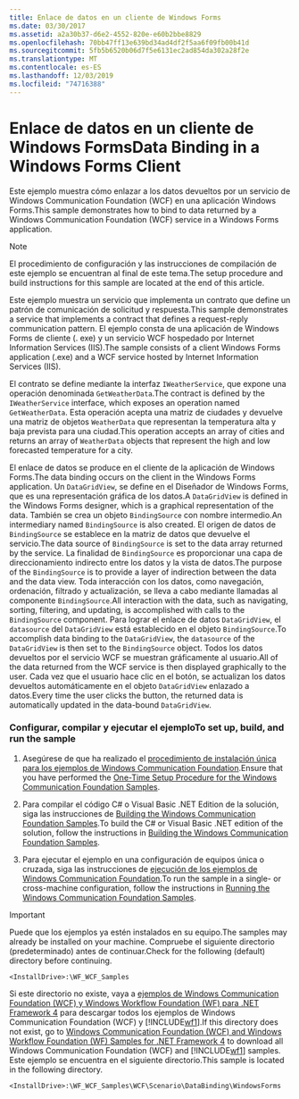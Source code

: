 ```yaml
---
title: Enlace de datos en un cliente de Windows Forms
ms.date: 03/30/2017
ms.assetid: a2a30b37-d6e2-4552-820e-e60b2bbe8829
ms.openlocfilehash: 70bb47ff13e639bd34ad4df2f5aa6f09fb00b41d
ms.sourcegitcommit: 5fb5b6520b06d7f5e6131ec2ad854da302a28f2e
ms.translationtype: MT
ms.contentlocale: es-ES
ms.lasthandoff: 12/03/2019
ms.locfileid: "74716388"
---
```

# <a name="data-binding-in-a-windows-forms-client"></a><span data-ttu-id="5a202-102">Enlace de datos en un cliente de Windows Forms</span><span class="sxs-lookup"><span data-stu-id="5a202-102">Data Binding in a Windows Forms Client</span></span>
<span data-ttu-id="5a202-103">Este ejemplo muestra cómo enlazar a los datos devueltos por un servicio de Windows Communication Foundation (WCF) en una aplicación Windows Forms.</span><span class="sxs-lookup"><span data-stu-id="5a202-103">This sample demonstrates how to bind to data returned by a Windows Communication Foundation (WCF) service in a Windows Forms application.</span></span>  
  
> [!NOTE]
> <span data-ttu-id="5a202-104">El procedimiento de configuración y las instrucciones de compilación de este ejemplo se encuentran al final de este tema.</span><span class="sxs-lookup"><span data-stu-id="5a202-104">The setup procedure and build instructions for this sample are located at the end of this article.</span></span>  
  
 <span data-ttu-id="5a202-105">Este ejemplo muestra un servicio que implementa un contrato que define un patrón de comunicación de solicitud y respuesta.</span><span class="sxs-lookup"><span data-stu-id="5a202-105">This sample demonstrates a service that implements a contract that defines a request-reply communication pattern.</span></span> <span data-ttu-id="5a202-106">El ejemplo consta de una aplicación de Windows Forms de cliente (. exe) y un servicio WCF hospedado por Internet Information Services (IIS).</span><span class="sxs-lookup"><span data-stu-id="5a202-106">The sample consists of a client Windows Forms application (.exe) and a WCF service hosted by Internet Information Services (IIS).</span></span>  
  
 <span data-ttu-id="5a202-107">El contrato se define mediante la interfaz `IWeatherService`, que expone una operación denominada `GetWeatherData`.</span><span class="sxs-lookup"><span data-stu-id="5a202-107">The contract is defined by the `IWeatherService` interface, which exposes an operation named `GetWeatherData`.</span></span> <span data-ttu-id="5a202-108">Esta operación acepta una matriz de ciudades y devuelve una matriz de objetos `WeatherData` que representan la temperatura alta y baja prevista para una ciudad.</span><span class="sxs-lookup"><span data-stu-id="5a202-108">This operation accepts an array of cities and returns an array of `WeatherData` objects that represent the high and low forecasted temperature for a city.</span></span>  
  
 <span data-ttu-id="5a202-109">El enlace de datos se produce en el cliente de la aplicación de Windows Forms.</span><span class="sxs-lookup"><span data-stu-id="5a202-109">The data binding occurs on the client in the Windows Forms application.</span></span> <span data-ttu-id="5a202-110">Un `DataGridView`, se define en el Diseñador de Windows Forms, que es una representación gráfica de los datos.</span><span class="sxs-lookup"><span data-stu-id="5a202-110">A `DataGridView` is defined in the Windows Forms designer, which is a graphical representation of the data.</span></span> <span data-ttu-id="5a202-111">También se crea un objeto `BindingSource` con nombre intermedio.</span><span class="sxs-lookup"><span data-stu-id="5a202-111">An intermediary named `BindingSource` is also created.</span></span> <span data-ttu-id="5a202-112">El origen de datos de `BindingSource` se establece en la matriz de datos que devuelve el servicio.</span><span class="sxs-lookup"><span data-stu-id="5a202-112">The data source of `BindingSource` is set to the data array returned by the service.</span></span> <span data-ttu-id="5a202-113">La finalidad de `BindingSource` es proporcionar una capa de direccionamiento indirecto entre los datos y la vista de datos.</span><span class="sxs-lookup"><span data-stu-id="5a202-113">The purpose of the `BindingSource` is to provide a layer of indirection between the data and the data view.</span></span> <span data-ttu-id="5a202-114">Toda interacción con los datos, como navegación, ordenación, filtrado y actualización, se lleva a cabo mediante llamadas al componente `BindingSource`.</span><span class="sxs-lookup"><span data-stu-id="5a202-114">All interaction with the data, such as navigating, sorting, filtering, and updating, is accomplished with calls to the `BindingSource` component.</span></span> <span data-ttu-id="5a202-115">Para lograr el enlace de datos `DataGridView`, el `datasource` del `DataGridView` está establecido en el objeto `BindingSource`.</span><span class="sxs-lookup"><span data-stu-id="5a202-115">To accomplish data binding to the `DataGridView`, the `datasource` of the `DataGridView` is then set to the `BindingSource` object.</span></span> <span data-ttu-id="5a202-116">Todos los datos devueltos por el servicio WCF se muestran gráficamente al usuario.</span><span class="sxs-lookup"><span data-stu-id="5a202-116">All of the data returned from the WCF service is then displayed graphically to the user.</span></span>  <span data-ttu-id="5a202-117">Cada vez que el usuario hace clic en el botón, se actualizan los datos devueltos automáticamente en el objeto `DataGridView` enlazado a datos.</span><span class="sxs-lookup"><span data-stu-id="5a202-117">Every time the user clicks the button, the returned data is automatically updated in the data-bound `DataGridView`.</span></span>  
  
### <a name="to-set-up-build-and-run-the-sample"></a><span data-ttu-id="5a202-118">Configurar, compilar y ejecutar el ejemplo</span><span class="sxs-lookup"><span data-stu-id="5a202-118">To set up, build, and run the sample</span></span>  
  
1. <span data-ttu-id="5a202-119">Asegúrese de que ha realizado el [procedimiento de instalación única para los ejemplos de Windows Communication Foundation](../../../../docs/framework/wcf/samples/one-time-setup-procedure-for-the-wcf-samples.md).</span><span class="sxs-lookup"><span data-stu-id="5a202-119">Ensure that you have performed the [One-Time Setup Procedure for the Windows Communication Foundation Samples](../../../../docs/framework/wcf/samples/one-time-setup-procedure-for-the-wcf-samples.md).</span></span>  
  
2. <span data-ttu-id="5a202-120">Para compilar el código C# o Visual Basic .NET Edition de la solución, siga las instrucciones de [Building the Windows Communication Foundation Samples](../../../../docs/framework/wcf/samples/building-the-samples.md).</span><span class="sxs-lookup"><span data-stu-id="5a202-120">To build the C# or Visual Basic .NET edition of the solution, follow the instructions in [Building the Windows Communication Foundation Samples](../../../../docs/framework/wcf/samples/building-the-samples.md).</span></span>  
  
3. <span data-ttu-id="5a202-121">Para ejecutar el ejemplo en una configuración de equipos única o cruzada, siga las instrucciones de [ejecución de los ejemplos de Windows Communication Foundation](../../../../docs/framework/wcf/samples/running-the-samples.md).</span><span class="sxs-lookup"><span data-stu-id="5a202-121">To run the sample in a single- or cross-machine configuration, follow the instructions in [Running the Windows Communication Foundation Samples](../../../../docs/framework/wcf/samples/running-the-samples.md).</span></span>  
  
> [!IMPORTANT]
> <span data-ttu-id="5a202-122">Puede que los ejemplos ya estén instalados en su equipo.</span><span class="sxs-lookup"><span data-stu-id="5a202-122">The samples may already be installed on your machine.</span></span> <span data-ttu-id="5a202-123">Compruebe el siguiente directorio (predeterminado) antes de continuar.</span><span class="sxs-lookup"><span data-stu-id="5a202-123">Check for the following (default) directory before continuing.</span></span>  
>   
> `<InstallDrive>:\WF_WCF_Samples`  
>   
> <span data-ttu-id="5a202-124">Si este directorio no existe, vaya a [ejemplos de Windows Communication Foundation (WCF) y Windows Workflow Foundation (WF) para .NET Framework 4](https://www.microsoft.com/download/details.aspx?id=21459) para descargar todos los ejemplos de Windows Communication Foundation (WCF) y [!INCLUDE[wf1](../../../../includes/wf1-md.md)].</span><span class="sxs-lookup"><span data-stu-id="5a202-124">If this directory does not exist, go to [Windows Communication Foundation (WCF) and Windows Workflow Foundation (WF) Samples for .NET Framework 4](https://www.microsoft.com/download/details.aspx?id=21459) to download all Windows Communication Foundation (WCF) and [!INCLUDE[wf1](../../../../includes/wf1-md.md)] samples.</span></span> <span data-ttu-id="5a202-125">Este ejemplo se encuentra en el siguiente directorio.</span><span class="sxs-lookup"><span data-stu-id="5a202-125">This sample is located in the following directory.</span></span>  
>   
> `<InstallDrive>:\WF_WCF_Samples\WCF\Scenario\DataBinding\WindowsForms`  
